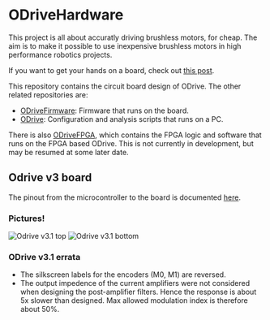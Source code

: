 # ODriveHardware
This project is all about accuratly driving brushless motors, for cheap. The aim is to make it possible to use inexpensive brushless motors in high performance robotics projects.

If you want to get your hands on a board, check out [this post](https://hackaday.io/project/11583-odrive-high-performance-motor-control/log/40702-boards-and-development).

This repository contains the circuit board design of ODrive. The other related repositories are:
* [ODriveFirmware](https://github.com/madcowswe/ODriveFirmware): Firmware that runs on the board.
* [ODrive](https://github.com/madcowswe/ODrive): Configuration and analysis scripts that runs on a PC.

There is also [ODriveFPGA](https://github.com/madcowswe/ODriveFPGA), which contains the FPGA logic and software that runs on the FPGA based ODrive. This is not currently in development, but may be resumed at some later date.

## Odrive v3 board
The pinout from the microcontroller to the board is documented [here](https://docs.google.com/spreadsheets/d/1QXDCs1IRtUyG__M_9WruWOheywb-GhOwFtfPcHuN2Fg/edit?usp=sharing).

### Pictures!
![Odrive v3.1 top](https://cdn.hackaday.io/images/8135651482554401117.png)
![Odrive v3.1 bottom](https://cdn.hackaday.io/images/6142841482554487941.jpg)

### ODrive v3.1 errata
* The silkscreen labels for the encoders (M0, M1) are reversed.
* The output impedence of the current amplifiers were not considered when designing the post-amplifier filters. Hence the response is about 5x slower than designed. Max allowed modulation index is therefore about 50%.
